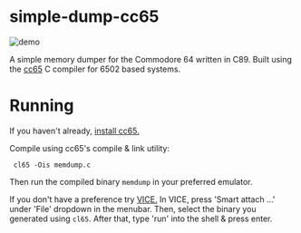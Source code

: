 # simple-dump-cc65
![demo](https://user-images.githubusercontent.com/48037381/159150594-b214c530-15cb-4b80-a782-b7717bf9883a.gif)

A simple memory dumper for the Commodore 64 written in C89.
Built using the [cc65](https://cc65.github.io/index.html) C compiler for 6502 based systems.

# Running
If you haven't already, [install cc65.](https://cc65.github.io/getting-started.html)

Compile using cc65's compile & link utility:
```
 cl65 -Ois memdump.c
```

Then run the compiled binary `memdump` in your preferred emulator.

If you don't have a preference try [VICE.](https://vice-emu.sourceforge.io/)
In VICE, press 'Smart attach ...' under 'File' dropdown in the menubar.
Then, select the binary you generated using `cl65`.
After that, type 'run' into the shell & press enter.
